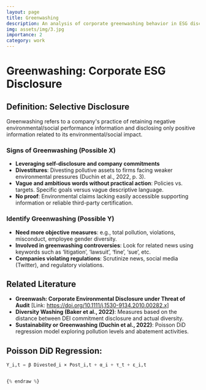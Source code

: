 ```yaml
---
layout: page
title: Greenwashing
description: An analysis of corporate greenwashing behavior in ESG disclosures
img: assets/img/3.jpg
importance: 2
category: work
---
```


# Greenwashing: Corporate ESG Disclosure

## Definition: Selective Disclosure
Greenwashing refers to a company's practice of retaining negative environmental/social performance information and disclosing only positive information related to its environmental/social impact.

### Signs of Greenwashing (Possible X)
- **Leveraging self-disclosure and company commitments**
- **Divestitures**: Divesting pollutive assets to firms facing weaker environmental pressures (Duchin et al., 2022, p. 3).
- **Vague and ambitious words without practical action**: Policies vs. targets. Specific goals versus vague descriptive language.
- **No proof**: Environmental claims lacking easily accessible supporting information or reliable third-party certification.

### Identify Greenwashing (Possible Y)
- **Need more objective measures**: e.g., total pollution, violations, misconduct, employee gender diversity.
- **Involved in greenwashing controversies**: Look for related news using keywords such as ‘litigation’, ‘lawsuit’, ‘fine’, ‘sue’, etc.
- **Companies violating regulations**: Scrutinize news, social media (Twitter), and regulatory violations.

## Related Literature
- **Greenwash: Corporate Environmental Disclosure under Threat of Audit** [Link: https://doi.org/10.1111/j.1530-9134.2010.00282.x]
- **Diversity Washing (Baker et al., 2022)**: Measures based on the distance between DEI commitment disclosure and actual diversity.
- **Sustainability or Greenwashing (Duchin et al., 2022)**: Poisson DiD regression model exploring pollution levels and abatement activities.

## Poisson DiD Regression:

```python
Y_i,t = β Divested_i × Post_i,t + α_i + τ_t + ε_i,t


{% endraw %}
